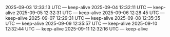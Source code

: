 2025-09-03 12:33:13 UTC — keep-alive
2025-09-04 12:32:11 UTC — keep-alive
2025-09-05 12:32:31 UTC — keep-alive
2025-09-06 12:28:45 UTC — keep-alive
2025-09-07 12:29:31 UTC — keep-alive
2025-09-08 12:35:35 UTC — keep-alive
2025-09-09 12:35:57 UTC — keep-alive
2025-09-10 12:32:44 UTC — keep-alive
2025-09-11 12:32:16 UTC — keep-alive

